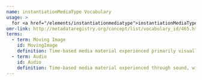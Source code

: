 ```yaml
---
name: instantiationMediaType Vocabulary
usage: >
  for <a href="/elements/instantiationmediatype">instantiationMediaType</a>
omr-link: http://metadataregistry.org/concept/list/vocabulary_id/465.html
terms:
  - term: Moving Image
    id: MovingImage
    definition: Time-based media material experienced primarily visually, such as motion pictures or video recordings; may also include audio.
  - term: Audio
    id: Audio
    definition: Time-based media material experienced through sound, without a visual component, such as music recordings or radio programs.
---
```

